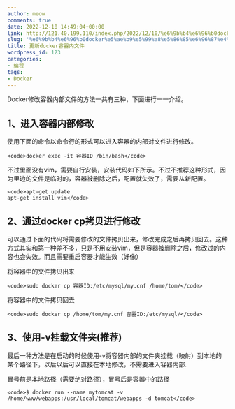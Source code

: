 ```yaml
---
author: meow
comments: true
date: 2022-12-10 14:49:04+00:00
link: http://121.40.199.110/index.php/2022/12/10/%e6%9b%b4%e6%96%b0docker%e5%ae%b9%e5%99%a8%e5%86%85%e6%96%87%e4%bb%b6/
slug: '%e6%9b%b4%e6%96%b0docker%e5%ae%b9%e5%99%a8%e5%86%85%e6%96%87%e4%bb%b6'
title: 更新docker容器内文件
wordpress_id: 123
categories:
- 编程
tags:
- Docker
---
```





Docker修改容器内部文件的方法一共有三种，下面进行一一介绍。






## 1、进入容器内部修改




使用下面的命令以命令行的形式可以进入容器的内部对文件进行修改。






    <code>docker exec -it 容器ID /bin/bash</code>








不过里面没有vim，需要自行安装，安装代码如下所示。不过不推荐这种形式，因为里边的文件是临时的，容器被删除之后，配置就失效了，需要从新配置。







    <code>apt-get update
    apt-get install vim</code>






## 2、通过docker cp拷贝进行修改




可以通过下面的代码将需要修改的文件拷贝出来，修改完成之后再拷贝回去。这种方式其实和第一种差不多，只是不用安装vim，但是容器被删除之后，修改过的内容也会失效。而且需要重启容器才能生效（好像）






将容器中的文件拷贝出来







    <code>sudo docker cp 容器ID:/etc/mysql/my.cnf /home/tom/</code>






将容器中的文件拷贝回去






    <code>sudo docker cp /home/tom/my.cnf 容器ID:/etc/mysql/</code>






## 3、使用-v挂载文件夹(推荐)




最后一种方法是在启动的时候使用-v将容器内部的文件夹挂载（映射）到本地的某个路径下，以后以后可以直接在本地修改，不需要进入容器内部.





冒号前是本地路径（需要绝对路径），冒号后是容器中的路径






    <code>$ docker run --name mytomcat -v /home/www/webapps:/usr/local/tomcat/webapps -d tomcat</code>



